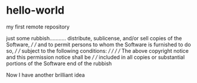 # hello-world
my  first remote repository

just some rubbish...........
distribute, sublicense, and/or sell copies of the Software, */
/* and to permit persons to whom the Software is furnished to do so,    */
/* subject to the following conditions:                                 */
/*                                                                      */
/* The above copyright notice and this permission notice shall be       */
/* included in all copies or substantial portions of the Software
end of the rubbish

Now I have another brilliant idea

